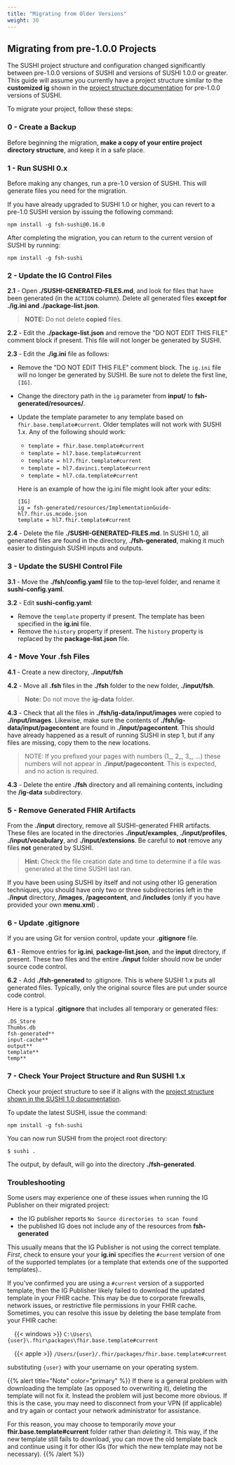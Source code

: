 ```yaml
---
title: "Migrating from Older Versions"
weight: 30
---
```


## Migrating from pre-1.0.0 Projects

The SUSHI project structure and configuration changed significantly between pre-1.0.0 versions of SUSHI and versions of SUSHI 1.0.0 or greater. This guide will assume you currently have a project structure similar to the **customized ig** shown in the [project structure documentation](/docs/sushi/project/#ig-projects) for pre-1.0.0 versions of SUSHI.

To migrate your project, follow these steps:

### 0 - Create a Backup

Before beginning the migration, **make a copy of your entire project directory structure**, and keep it in a safe place.

### 1 - Run SUSHI 0.x
Before making any changes, run a pre-1.0 version of SUSHI. This will generate files you need for the migration.

If you have already upgraded to SUSHI 1.0 or higher, you can revert to a pre-1.0 SUSHI version by issuing the following command:

```
npm install -g fsh-sushi@0.16.0
```
After completing the migration, you can return to the current version of SUSHI by running:

```
npm install -g fsh-sushi
```

### 2 - Update the IG Control Files

**2.1** - Open **./SUSHI-GENERATED-FILES.md**, and look for files that have been generated (in the `ACTION` column).  Delete all generated files **except for** **./ig.ini and ./package-list.json**. 

> **NOTE:** Do not delete **copied** files.

**2.2** - Edit the **./package-list.json** and remove the "DO NOT EDIT THIS FILE" comment block if present. This file will not longer be generated by SUSHI.

**2.3** - Edit the **./ig.ini** file as follows:

* Remove the "DO NOT EDIT THIS FILE" comment block. The `ig.ini` file will no longer be generated by SUSHI. Be sure not to delete the first line, `[IG]`.

* Change the directory path in the `ig` parameter from **input/** to **fsh-generated/resources/**.

* Update the template parameter to any template based on `fhir.base.template#current`. Older templates will not work with SUSHI 1.x. Any of the following should work:

  * `template = fhir.base.template#current`
  * `template = hl7.base.template#current`
  * `template = hl7.fhir.template#current`
  * `template = hl7.davinci.template#current`
  * `template = hl7.cda.template#current`

  Here is an example of how the ig.ini file might look after your edits:
  ```
  [IG]
  ig = fsh-generated/resources/ImplementationGuide-hl7.fhir.us.mcode.json
  template = hl7.fhir.template#current
  ```

**2.4** - Delete the file **./SUSHI-GENERATED-FILES.md**. In SUSHI 1.0, all generated files are found in the directory, **./fsh-generated**, making it much easier to distinguish SUSHI inputs and outputs.

### 3 - Update the SUSHI Control File

**3.1** - Move the **./fsh/config.yaml** file to the top-level folder, and rename it **sushi-config.yaml**.

**3.2** - Edit **sushi-config.yaml**:
* Remove the `template` property if present. The template has been specified in the **ig.ini** file.
* Remove the `history` property if present. The `history` property is replaced by the **package-list.json** file.

### 4 - Move Your .fsh Files

**4.1** - Create a new directory, **./input/fsh**

**4.2** - Move all **.fsh** files in the **./fsh** folder to the new folder, **./input/fsh**.

> **Note:** Do not move the **ig-data** folder.

**4.3** - Check that all the files in **./fsh/ig-data/input/images** were copied to **./input/images**. Likewise, make sure the contents of **./fsh/ig-data/input/pagecontent** are found in **./input/pagecontent**. This should have already happened as a result of running SUSHI in step 1, but if any files are missing, copy them to the new locations.

> NOTE: If you prefixed your pages with numbers (1_, 2_, 3_, ...) these numbers will not appear in **./input/pagecontent**. This is expected, and no action is required.

**4.3** - Delete the entire **./fsh** directory and all remaining contents, including the **/ig-data** subdirectory.

### 5 - Remove Generated FHIR Artifacts

From the **./input** directory, remove all SUSHI-generated FHIR artifacts. These files are located in the directories **./input/examples**, **./input/profiles**, **./input/vocabulary**, and **./input/extensions**. Be careful to **not** remove any files **not** generated by SUSHI.

> **Hint:** Check the file creation date and time to determine if a file was generated at the time SUSHI last ran.

If you have been using SUSHI by itself and not using other IG generation techniques, you should have only two or three subdirectories left in the **./input** directory, **/images**, **/pagecontent**, and **/includes** (only if you have provided your own **menu.xml**) .

### 6 - Update .gitignore
If you are using Git for version control, update your **.gitignore** file. 

**6.1** - Remove entries for **ig.ini**, **package-list.json**, and the **input** directory, if present. These two files and the entire **./input** folder should now be under source code control.

**6.2** - Add **./fsh-generated** to .gitignore. This is where SUSHI 1.x puts all generated files. Typically, only the original source files are put under source code control.

Here is a typical **.gitignore** that includes all temporary or generated files:

```
.DS_Store
Thumbs.db
fsh-generated**
input-cache**
output**
template**
temp**
```

### 7 - Check Your Project Structure and Run SUSHI 1.x

Check your project structure to see if it aligns with the [project structure shown in the SUSHI 1.0 documentation](https://fshschool.org/docs-beta/sushi/project/#ig-projects).

To update the latest SUSHI, issue the command:

```
npm install -g fsh-sushi
```

You can now run SUSHI from the project root directory:

```
$ sushi .
```

The output, by default, will go into the directory **./fsh-generated**.


### Troubleshooting

Some users may experience one of these issues when running the IG Publisher on their migrated project:
* the IG publisher reports `No Source directories to scan found`
* the published IG does not include any of the resources from **fsh-generated**

This usually means that the IG Publisher is not using the correct template.  _First_, check to ensure your your **ig.ini** specifies the `#current` version of one of the supported templates (or a template that extends one of the supported templates)..

If you've confirmed you are using a `#current` version of a supported template, then the IG Publisher likely failed to download the updated template in your FHIR cache.  This may be due to corporate firewalls, network issues, or restrictive file permissions in your FHIR cache.  Sometimes, you can resolve this issue by deleting the base template from your FHIR cache:

&nbsp;&nbsp;&nbsp;&nbsp;{{< windows >}} `C:\Users\{user}\.fhir\packages\fhir.base.template#current`

&nbsp;&nbsp;&nbsp;&nbsp;{{< apple >}} `/Users/{user}/.fhir/packages/fhir.base.template#current`

substituting `{user}` with your username on your operating system.

{{% alert title="Note" color="primary" %}}
If there is a general problem with downloading the template (as opposed to overwriting it), deleting the template will not fix it. Instead the problem will just become more obvious. If this is the case, you may need to disconnect from your VPN (if applicable) and try again or contact your network administrator for assistance.

For this reason, you may choose to temporarily _move_ your **fhir.base.template#current** folder rather than _deleting_ it.  This way, if the new template still fails to download, you can move the old template back and continue using it for other IGs (for which the new template may not be necessary).
{{% /alert %}}
